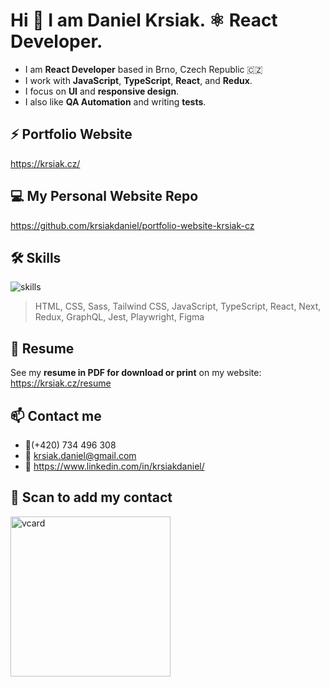 # Hi 👋 I am Daniel Krsiak. ⚛️ React Developer.

- I am **React Developer** based in Brno, Czech Republic 🇨🇿
- I work with **JavaScript**, **TypeScript**, **React**, and **Redux**.
- I focus on **UI** and **responsive design**.
- I also like **QA Automation** and writing **tests**.

## ⚡ Portfolio Website

<https://krsiak.cz/>

## 💻 My Personal Website Repo

<https://github.com/krsiakdaniel/portfolio-website-krsiak-cz>

## 🛠️ Skills

![skills](https://github.com/krsiakdaniel/krsiakdaniel/assets/564906/46078e61-3db1-4c5d-835c-8fee4900f51e)

> HTML, CSS, Sass, Tailwind CSS, JavaScript, TypeScript, React, Next, Redux, GraphQL, Jest, Playwright, Figma

## 📝 Resume

See my **resume in PDF for download or print** on my website: https://krsiak.cz/resume

## 📫 Contact me

- 📱(+420) 734 496 308
- 📧 krsiak.daniel@gmail.com
- 💬 <https://www.linkedin.com/in/krsiakdaniel/>

## 📱 Scan to add my contact

<img src="https://github.com/user-attachments/assets/e3f7b70f-6a56-459d-b7f4-afc3d78a4f6e" width="256" height="256" alt="vcard"/>
